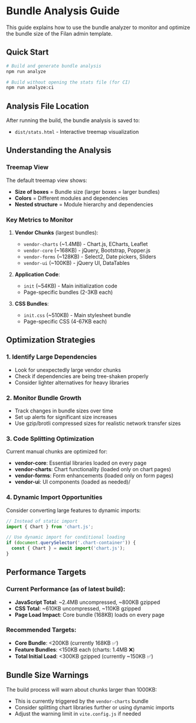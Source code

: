 # Bundle Analysis Guide

This guide explains how to use the bundle analyzer to monitor and optimize the bundle size of the Filan admin template.

## Quick Start

```bash
# Build and generate bundle analysis
npm run analyze

# Build without opening the stats file (for CI)
npm run analyze:ci
```

## Analysis File Location

After running the build, the bundle analysis is saved to:
- `dist/stats.html` - Interactive treemap visualization

## Understanding the Analysis

### Treemap View
The default treemap view shows:
- **Size of boxes** = Bundle size (larger boxes = larger bundles)
- **Colors** = Different modules and dependencies
- **Nested structure** = Module hierarchy and dependencies

### Key Metrics to Monitor

1. **Vendor Chunks** (largest bundles):
   - `vendor-charts` (~1.4MB) - Chart.js, ECharts, Leaflet
   - `vendor-core` (~168KB) - jQuery, Bootstrap, Popper.js
   - `vendor-forms` (~128KB) - Select2, Date pickers, Sliders
   - `vendor-ui` (~100KB) - jQuery UI, DataTables

2. **Application Code**:
   - `init` (~54KB) - Main initialization code
   - Page-specific bundles (2-3KB each)

3. **CSS Bundles**:
   - `init.css` (~510KB) - Main stylesheet bundle
   - Page-specific CSS (4-67KB each)

## Optimization Strategies

### 1. Identify Large Dependencies
- Look for unexpectedly large vendor chunks
- Check if dependencies are being tree-shaken properly
- Consider lighter alternatives for heavy libraries

### 2. Monitor Bundle Growth
- Track changes in bundle sizes over time
- Set up alerts for significant size increases
- Use gzip/brotli compressed sizes for realistic network transfer sizes

### 3. Code Splitting Optimization
Current manual chunks are optimized for:
- **vendor-core**: Essential libraries loaded on every page
- **vendor-charts**: Chart functionality (loaded only on chart pages)
- **vendor-forms**: Form enhancements (loaded only on form pages)
- **vendor-ui**: UI components (loaded as needed)/

### 4. Dynamic Import Opportunities
Consider converting large features to dynamic imports:
```javascript
// Instead of static import
import { Chart } from 'chart.js';

// Use dynamic import for conditional loading
if (document.querySelector('.chart-container')) {
  const { Chart } = await import('chart.js');
}
```

## Performance Targets

### Current Performance (as of latest build):
- **JavaScript Total**: ~2.4MB uncompressed, ~800KB gzipped
- **CSS Total**: ~610KB uncompressed, ~110KB gzipped
- **Page Load Impact**: Core bundle (168KB) loads on every page

### Recommended Targets:
- **Core Bundle**: <200KB (currently 168KB ✅)
- **Feature Bundles**: <150KB each (charts: 1.4MB ❌)
- **Total Initial Load**: <300KB gzipped (currently ~150KB ✅)

## Bundle Size Warnings

The build process will warn about chunks larger than 1000KB:
- This is currently triggered by the `vendor-charts` bundle
- Consider splitting chart libraries further or using dynamic imports
- Adjust the warning limit in `vite.config.js` if needed